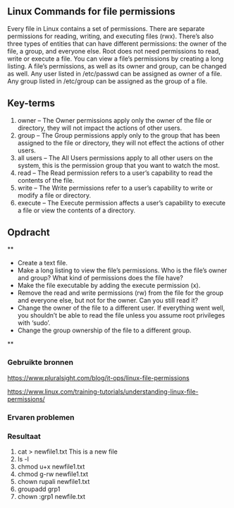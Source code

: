 ## Linux Commands for file permissions
Every file in Linux contains a set of permissions. There are separate permissions for reading, writing, and executing files (rwx). There’s also three types of entities that can have different permissions: the owner of the file, a group, and everyone else. Root does not need permissions to read, write or execute a file.
You can view a file’s permissions by creating a long listing. A file’s permissions, as well as its owner and group, can be changed as well.
Any user listed in /etc/passwd can be assigned as owner of a file.
Any group listed in /etc/group can be assigned as the group of a file.


## Key-terms

1. owner – The Owner permissions apply only the owner of the file or directory, they will not impact the actions of other users.
2. group – The Group permissions apply only to the group that has been assigned to the file or directory, they will not effect the actions of other users.
3. all users – The All Users permissions apply to all other users on the system, this is the permission group that you want to watch the most.
4. read – The Read permission refers to a user’s capability to read the contents of the file.
5. write – The Write permissions refer to a user’s capability to write or modify a file or directory.
6. execute – The Execute permission affects a user’s capability to execute a file or view the contents of a directory.
## Opdracht
**

- Create a text file.
- Make a long listing to view the file’s permissions. Who is the file’s owner and group? What kind of permissions does the file have?
- Make the file executable by adding the execute permission (x).
- Remove the read and write permissions (rw) from the file for the group and everyone else, but not for the owner. Can you still read it?
- Change the owner of the file to a different user. If everything went well, you shouldn’t be able to read the file unless you assume root privileges with ‘sudo’.
- Change the group ownership of the file to a different group.




**
### Gebruikte bronnen
https://www.pluralsight.com/blog/it-ops/linux-file-permissions

https://www.linux.com/training-tutorials/understanding-linux-file-permissions/


### Ervaren problemen


### Resultaat
1. cat > newfile1.txt
This is a new file
2. ls -l
3. chmod u+x newfile1.txt
4. chmod g-rw newfile1.txt
5. chown rupali newfile1.txt
6. groupadd grp1
7. chown :grp1 newfile.txt
